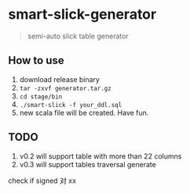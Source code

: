 # smart-slick-generator
> semi-auto slick table generator

## How to use
1. download release binary
2. `tar -zxvf generator.tar.gz`
3. `cd stage/bin`
4. `./smart-slick -f your_ddl.sql`
5. new scala file will be created. Have fun.

## TODO
1. v0.2 will support table with more than 22 columns
2. v0.3 will support tables traversal generate

check if signed 对 xx